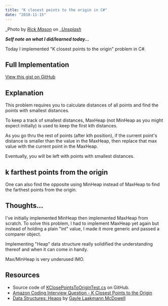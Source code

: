 ```yaml
---
title: "K closest points to the origin in C#"
date: "2018-11-15"
---
```


_Photo by _[_Rick Mason_](https://unsplash.com/photos/2FaCKyEEtis?utm_source=unsplash&utm_medium=referral&utm_content=creditCopyText)_ on _[_Unsplash_](https://unsplash.com/search/photos/heap?utm_source=unsplash&utm_medium=referral&utm_content=creditCopyText)

**_Self note on what I did/learned today..._**

Today I implemented "K closest points to the origin" problem in C#.

## Full Implementation

<script src="https://gist.github.com/dance2die/d8d1e851c6e26236eefe90dfa93a8830.js"></script>

<a href="https://gist.github.com/dance2die/d8d1e851c6e26236eefe90dfa93a8830">View this gist on GitHub</a>

## Explanation

This problem requires you to calculate distances of all points and find the points with smallest distances.

To keep a track of smallest distances, MaxHeap (not MinHeap as you might expect initially) is used to keep the first kth distances.

As you go thru the rest of points (after kth position), if the current point's distance is smaller than the value in the MaxHeap, then replace that max value with the current point in the MaxHeap.

Eventually, you will be left with points with smallest distances.

## k farthest points from the origin

One can also find the opposite using MinHeap instead of MaxHeap to find the farthest points from the origin.

## Thoughts...

I've initially implemented MinHeap then implemented MaxHeap from scratch. To solve this problem, I had to implement MaxHeap yet again but instead of holding a plain "int" value, I made it more generic and passed a comparer object.

Implementing "Heap" data structure really solidified the understanding thereof and when it can come in handy.

Max/MinHeap is very underused IMO.

## Resources

- Source code of [KClosePointsToOriginTest.cs](https://gist.github.com/dance2die/d8d1e851c6e26236eefe90dfa93a8830) on GitHub.
- [Amazon Coding Interview Question - K Closest Points to the Origin](https://www.youtube.com/watch?v=eaYX0Ee0Kcg)
- [Data Structures: Heaps](https://www.youtube.com/watch?v=t0Cq6tVNRBA) by [Gayle Laakmann McDowell](http://www.gayle.com/)
